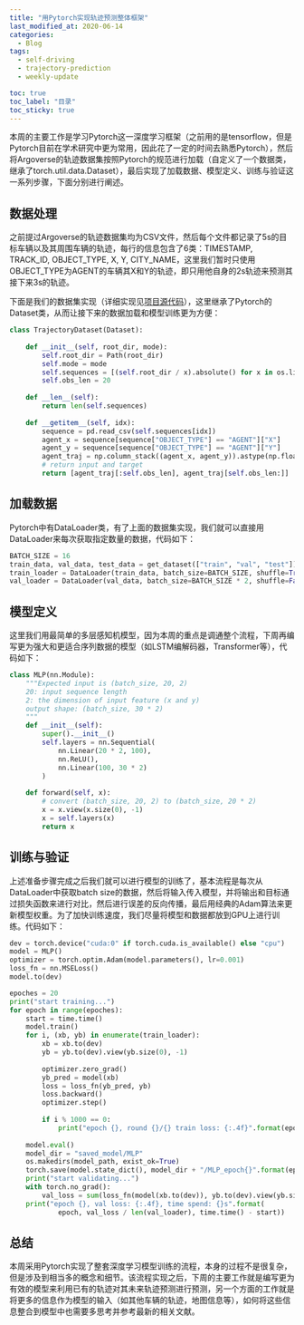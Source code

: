 ```yaml
---
title: "用Pytorch实现轨迹预测整体框架"
last_modified_at: 2020-06-14
categories:
  - Blog
tags:
  - self-driving
  - trajectory-prediction
  - weekly-update

toc: true
toc_label: "目录"
toc_sticky: true
---
```


本周的主要工作是学习Pytorch这一深度学习框架（之前用的是tensorflow，但是Pytorch目前在学术研究中更为常用，因此花了一定的时间去熟悉Pytorch），然后将Argoverse的轨迹数据集按照Pytorch的规范进行加载（自定义了一个数据类，继承了torch.util.data.Dataset），最后实现了加载数据、模型定义、训练与验证这一系列步骤，下面分别进行阐述。

## 数据处理

之前提过Argoverse的轨迹数据集均为CSV文件，然后每个文件都记录了5s的目标车辆以及其周围车辆的轨迹，每行的信息包含了6类：TIMESTAMP, TRACK_ID, OBJECT_TYPE, X, Y, CITY_NAME，这里我们暂时只使用OBJECT_TYPE为AGENT的车辆其X和Y的轨迹，即只用他自身的2s轨迹来预测其接下来3s的轨迹。

下面是我们的数据集实现（详细实现见[项目源代码](https://github.com/curow/vehicle-trajectory-prediction/blob/master/data.py)），这里继承了Pytorch的Dataset类，从而让接下来的数据加载和模型训练更为方便：

```python
class TrajectoryDataset(Dataset):
    
    def __init__(self, root_dir, mode):
        self.root_dir = Path(root_dir)
        self.mode = mode
        self.sequences = [(self.root_dir / x).absolute() for x in os.listdir(self.root_dir)]
        self.obs_len = 20
        
    def __len__(self):
        return len(self.sequences)
    
    def __getitem__(self, idx):
        sequence = pd.read_csv(self.sequences[idx])
        agent_x = sequence[sequence["OBJECT_TYPE"] == "AGENT"]["X"]
        agent_y = sequence[sequence["OBJECT_TYPE"] == "AGENT"]["Y"]
        agent_traj = np.column_stack((agent_x, agent_y)).astype(np.float32)
        # return input and target
        return [agent_traj[:self.obs_len], agent_traj[self.obs_len:]]

```

## 加载数据

Pytorch中有DataLoader类，有了上面的数据集实现，我们就可以直接用DataLoader来每次获取指定数量的数据，代码如下：

```python
BATCH_SIZE = 16
train_data, val_data, test_data = get_dataset(["train", "val", "test"])
train_loader = DataLoader(train_data, batch_size=BATCH_SIZE, shuffle=True, num_workers=6)
val_loader = DataLoader(val_data, batch_size=BATCH_SIZE * 2, shuffle=False, num_workers=6)
```

## 模型定义

这里我们用最简单的多层感知机模型，因为本周的重点是调通整个流程，下周再编写更为强大和更适合序列数据的模型（如LSTM编解码器，Transformer等），代码如下：

```python
class MLP(nn.Module):
    """Expected input is (batch_size, 20, 2)
    20: input sequence length
    2: the dimension of input feature (x and y)
    output shape: (batch_size, 30 * 2)
    """
    def __init__(self):
        super().__init__()
        self.layers = nn.Sequential(
            nn.Linear(20 * 2, 100),
            nn.ReLU(),
            nn.Linear(100, 30 * 2)
        )
    
    def forward(self, x):
        # convert (batch_size, 20, 2) to (batch_size, 20 * 2)
        x = x.view(x.size(0), -1)
        x = self.layers(x)
        return x
```

## 训练与验证

上述准备步骤完成之后我们就可以进行模型的训练了，基本流程是每次从DataLoader中获取batch size的数据，然后将输入传入模型，并将输出和目标通过损失函数来进行对比，然后进行误差的反向传播，最后用经典的Adam算法来更新模型权重。为了加快训练速度，我们尽量将模型和数据都放到GPU上进行训练。代码如下：

```python
dev = torch.device("cuda:0" if torch.cuda.is_available() else "cpu")
model = MLP()
optimizer = torch.optim.Adam(model.parameters(), lr=0.001)
loss_fn = nn.MSELoss()
model.to(dev)

epoches = 20 
print("start training...")
for epoch in range(epoches):
    start = time.time()
    model.train()
    for i, (xb, yb) in enumerate(train_loader):
        xb = xb.to(dev)
        yb = yb.to(dev).view(yb.size(0), -1)
        
        optimizer.zero_grad()
        yb_pred = model(xb)
        loss = loss_fn(yb_pred, yb)
        loss.backward()
        optimizer.step()
        
        if i % 1000 == 0:
            print("epoch {}, round {}/{} train loss: {:.4f}".format(epoch, i, len(train_loader), loss.item()))
            
    model.eval()
    model_dir = "saved_model/MLP"
    os.makedirs(model_path, exist_ok=True)
    torch.save(model.state_dict(), model_dir + "/MLP_epoch{}".format(epoch))
    print("start validating...")
    with torch.no_grad():
        val_loss = sum(loss_fn(model(xb.to(dev)), yb.to(dev).view(yb.size(0), -1)) for xb, yb in val_loader)
    print("epoch {}, val loss: {:.4f}, time spend: {}s".format(
            epoch, val_loss / len(val_loader), time.time() - start))

```

## 总结

本周采用Pytorch实现了整套深度学习模型训练的流程，本身的过程不是很复杂，但是涉及到相当多的概念和细节。该流程实现之后，下周的主要工作就是编写更为有效的模型来利用已有的轨迹对其未来轨迹预测进行预测，另一个方面的工作就是将更多的信息作为模型的输入（如其他车辆的轨迹，地图信息等），如何将这些信息整合到模型中也需要多思考并参考最新的相关文献。